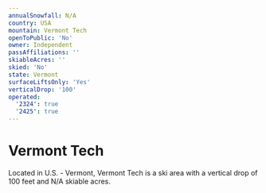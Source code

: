 ```yaml
---
annualSnowfall: N/A
country: USA
mountain: Vermont Tech
openToPublic: 'No'
owner: Independent
passAffiliations: ''
skiableAcres: ''
skied: 'No'
state: Vermont
surfaceLiftsOnly: 'Yes'
verticalDrop: '100'
operated:
  '2324': true
  '2425': true
---
```



# Vermont Tech

Located in U.S. - Vermont, Vermont Tech is a ski area with a vertical drop of 100 feet and N/A skiable acres.

